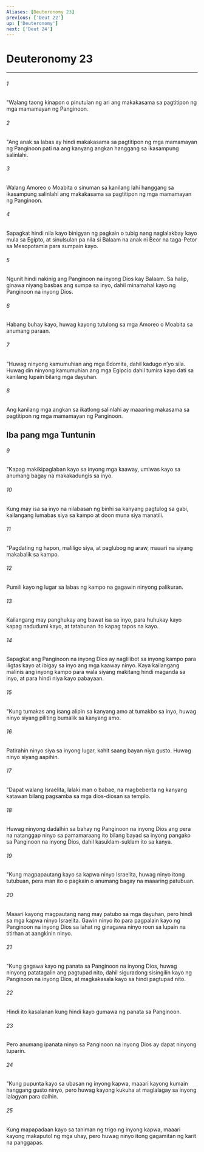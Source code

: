 ```yaml
---
Aliases: [Deuteronomy 23]
previous: ['Deut 22']
up: ['Deuteronomy']
next: ['Deut 24']
---
```

# Deuteronomy 23

***


###### 1 


"Walang taong kinapon o pinutulan ng ari ang makakasama sa pagtitipon ng mga mamamayan ng Panginoon. 


###### 2 


"Ang anak sa labas ay hindi makakasama sa pagtitipon ng mga mamamayan ng Panginoon pati na ang kanyang angkan hanggang sa ikasampung salinlahi. 


###### 3 


Walang Amoreo o Moabita o sinuman sa kanilang lahi hanggang sa ikasampung salinlahi ang makakasama sa pagtitipon ng mga mamamayan ng Panginoon. 


###### 4 


Sapagkat hindi nila kayo binigyan ng pagkain o tubig nang naglalakbay kayo mula sa Egipto, at sinulsulan pa nila si Balaam na anak ni Beor na taga-Petor sa Mesopotamia para sumpain kayo. 


###### 5 


Ngunit hindi nakinig ang Panginoon na inyong Dios kay Balaam. Sa halip, ginawa niyang basbas ang sumpa sa inyo, dahil minamahal kayo ng Panginoon na inyong Dios. 


###### 6 


Habang buhay kayo, huwag kayong tutulong sa mga Amoreo o Moabita sa anumang paraan. 


###### 7 


"Huwag ninyong kamumuhian ang mga Edomita, dahil kadugo nʼyo sila. Huwag din ninyong kamumuhian ang mga Egipcio dahil tumira kayo dati sa kanilang lupain bilang mga dayuhan. 


###### 8 


Ang kanilang mga angkan sa ikatlong salinlahi ay maaaring makasama sa pagtitipon ng mga mamamayan ng Panginoon.

## Iba pang mga Tuntunin 


###### 9 


"Kapag makikipaglaban kayo sa inyong mga kaaway, umiwas kayo sa anumang bagay na makakadungis sa inyo. 


###### 10 


Kung may isa sa inyo na nilabasan ng binhi sa kanyang pagtulog sa gabi, kailangang lumabas siya sa kampo at doon muna siya manatili. 


###### 11 


"Pagdating ng hapon, maliligo siya, at paglubog ng araw, maaari na siyang makabalik sa kampo. 


###### 12 


Pumili kayo ng lugar sa labas ng kampo na gagawin ninyong palikuran. 


###### 13 


Kailangang may panghukay ang bawat isa sa inyo, para huhukay kayo kapag nadudumi kayo, at tatabunan ito kapag tapos na kayo. 


###### 14 


Sapagkat ang Panginoon na inyong Dios ay naglilibot sa inyong kampo para iligtas kayo at ibigay sa inyo ang mga kaaway ninyo. Kaya kailangang malinis ang inyong kampo para wala siyang makitang hindi maganda sa inyo, at para hindi niya kayo pabayaan. 


###### 15 


"Kung tumakas ang isang alipin sa kanyang amo at tumakbo sa inyo, huwag ninyo siyang piliting bumalik sa kanyang amo. 


###### 16 


Patirahin ninyo siya sa inyong lugar, kahit saang bayan niya gusto. Huwag ninyo siyang aapihin. 


###### 17 


"Dapat walang Israelita, lalaki man o babae, na magbebenta ng kanyang katawan bilang pagsamba sa mga dios-diosan sa templo. 


###### 18 


Huwag ninyong dadalhin sa bahay ng Panginoon na inyong Dios ang pera na natanggap ninyo sa pamamaraang ito bilang bayad sa inyong pangako sa Panginoon na inyong Dios, dahil kasuklam-suklam ito sa kanya. 


###### 19 


"Kung magpapautang kayo sa kapwa ninyo Israelita, huwag ninyo itong tutubuan, pera man ito o pagkain o anumang bagay na maaaring patubuan. 


###### 20 


Maaari kayong magpautang nang may patubo sa mga dayuhan, pero hindi sa mga kapwa ninyo Israelita. Gawin ninyo ito para pagpalain kayo ng Panginoon na inyong Dios sa lahat ng ginagawa ninyo roon sa lupain na titirhan at aangkinin ninyo. 


###### 21 


"Kung gagawa kayo ng panata sa Panginoon na inyong Dios, huwag ninyong patatagalin ang pagtupad nito, dahil siguradong sisingilin kayo ng Panginoon na inyong Dios, at magkakasala kayo sa hindi pagtupad nito. 


###### 22 


Hindi ito kasalanan kung hindi kayo gumawa ng panata sa Panginoon. 


###### 23 


Pero anumang ipanata ninyo sa Panginoon na inyong Dios ay dapat ninyong tuparin. 


###### 24 


"Kung pupunta kayo sa ubasan ng inyong kapwa, maaari kayong kumain hanggang gusto ninyo, pero huwag kayong kukuha at maglalagay sa inyong lalagyan para dalhin. 


###### 25 


Kung mapapadaan kayo sa taniman ng trigo ng inyong kapwa, maaari kayong makaputol ng mga uhay, pero huwag ninyo itong gagamitan ng karit na panggapas.
